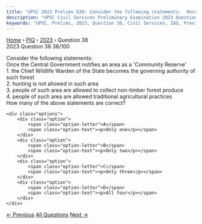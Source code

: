 ```yaml
---
title: "UPSC 2023 Prelims Q38: Consider the following statements:  Once the Central Governm..."
description: "UPSC Civil Services Preliminary Examination 2023 Question 38 with options and answer"
keywords: "UPSC, Prelims, 2023, Question 38, Civil Services, IAS, Previous Year Questions"
---
```


<nav class="breadcrumb">
    <a href="../../">Home</a>
    <span>›</span>
    <a href="../">PIQ</a>
    <span>›</span>
    <a href="./">2023</a>
    <span>›</span>
    <span>Question 38</span>
</nav>

<div class="question-header">
    <div class="question-meta">
        <span class="year-badge">2023</span>
        <span class="question-number">Question 38</span>
        <span class="progress">38/100</span>
    </div>
    <div class="progress-bar">
        <div class="progress-fill" style="width: 38.0%"></div>
    </div>
</div>

<div class="question-content">
    <div class="question-text">
        <p>Consider the following statements: <br />
Once the Central Government notifies an area as a 'Community Reserve' <br />
1. the Chief Wildlife Warden of the State becomes the governing authority of such forest <br />
2. hunting is not allowed in such area <br />
3. people of such area are allowed to collect non-timber forest produce <br />
4. people of such area are allowed traditional agricultural practices <br />
How many of the above statements are correct?</p>
    </div>
    
    <div class="options">
        <div class="option">
            <span class="option-letter">A</span>
            <span class="option-text"><p>Only one</p></span>
        </div>
        <div class="option">
            <span class="option-letter">B</span>
            <span class="option-text"><p>Only two</p></span>
        </div>
        <div class="option">
            <span class="option-letter">C</span>
            <span class="option-text"><p>Only three</p></span>
        </div>
        <div class="option">
            <span class="option-letter">D</span>
            <span class="option-text"><p>All four</p></span>
        </div>
    </div>
</div>

<div class="question-nav">
    <a href="../q037-with-reference-to-finance-bill-and-money-bill-in-t/" class="nav-btn prev">← Previous</a>
    <a href="../" class="nav-btn center">All Questions</a>
    <a href="../q039-with-reference-to-scheduled-areas-in-india-conside/" class="nav-btn next">Next →</a>
</div>
